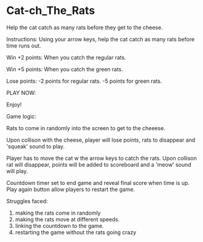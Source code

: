 # Cat-ch_The_Rats
Help the cat catch as many rats before they get to the cheese.

Instructions: Using your arrow keys, help the cat catch as many rats before time runs out. 

Win +2 points:
When you catch the regular rats.

Win +5 points:
When you catch the green rats. 

Lose points:
-2 points for regular rats.
-5 points for green rats. 


PLAY NOW: 

Enjoy!

Game logic:

Rats to come in randomly into the screen to get to the cheeese. 

Upon collison with the cheese, player will lose points, rats to disappear and 'squeak' sound to play.

Player has to move the cat w the arrow keys to catch the rats. Upon collison rat will disappear, points will be added to scoreboard and a 'meow' sound will play.

Countdown timer set to end game and reveal final score when time is up. Play again button allow players to restart the game. 


Struggles faced: 
1. making the rats come in randomly
2. making the rats move at different speeds.
3. linking the countdown to the game.
4. restarting the game without the rats going crazy
